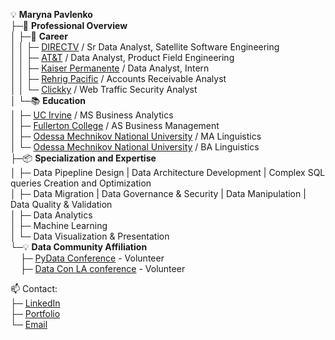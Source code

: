 💡 <b>Maryna Pavlenko</b>  
├─🚀 <b>Professional Overview</b>  
│ ├─💼 <b>Career</b>  
│ │ ├─ <a href="https://www.directv.com/">DIRECTV</a> / Sr Data Analyst, Satellite Software Engineering    
│ │ ├─ <a href="https://www.att.com/">AT&T</a> / Data Analyst, Product Field Engineering  
│ │ ├─ <a href="https://about.kaiserpermanente.org/">Kaiser Permanente</a> / Data Analyst, Intern  
│ │ ├─ <a href="https://www.rehrigpacific.com/">Rehrig Pacific</a> / Accounts Receivable Analyst   
│ │ └─ <a href="https://www.clickky.biz/">Clickky</a> / Web Traffic Security Analyst   
│ └─📚 <b>Education</b>  
│   ├─ <a href="https://uci.edu/">UC Irvine</a> / MS Business Analytics  
│   ├─ <a href="https://www.fullcoll.edu/">Fullerton College</a> / AS Business Management  
│   ├─ <a href="http://onu.edu.ua/">Odessa Mechnikov National University</a> / MA Linguistics  
│   └─ <a href="http://onu.edu.ua/">Odessa Mechnikov National University</a> / BA Linguistics  
├─📦 <b>Specialization and Expertise</b>  
│ ├─ Data Pipepline Design | Data Architecture Development | Complex SQL queries Creation and Optimization  
│ ├─ Data Migration | Data Governance & Security | Data Manipulation | Data Quality & Validation  
│ ├─ Data Analytics  
│ ├─ Machine Learning  
│ └─ Data Visualization & Presentation  
└─💡 <b>Data Community Affiliation</b>  
&#160;&#160;&#160;&#160;├─ <a href="https://pydata.org/la2019/">PyData Conference</a> - Volunteer  
&#160;&#160;&#160;&#160;├─ <a href="https://datapoints.griddynamics.com/events/data-points-virtual-summit-healthcare-finance-06-09-2021/">Data Con LA conference</a> - Volunteer   

📫 Contact:   
├─ [LinkedIn](https://www.linkedin.com/in/marynapavlenko/)   
├─ [Portfolio](https://mpavlenk.github.io/)   
└─ [Email](mailto:mpavlenk@uci.edu) 


